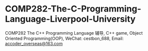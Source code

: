 # COMP282-The-C-Programming-Language-Liverpool-University
COMP282 The C++ Programming Language 辅导, C++ game, Object Oriented Programming(OOP), WeChat: cestbon_688, Email: accoder_overseas@163.com
